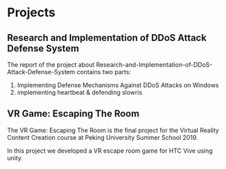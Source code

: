 # Projects

## Research and Implementation of DDoS Attack Defense System
The report of the project about Research-and-Implementation-of-DDoS-Attack-Defense-System contains two parts:

1. Implementing Defense Mechanisms Against DDoS Attacks on Windows
2. implementing heartbeat & defending slowris

## VR Game: Escaping The Room
The VR Game: Escaping The Room is the final project for the Virtual Reality Content Creation course at Peking University Summer School 2019.

In this project we developed a VR escape room game for HTC Vive using unity.
